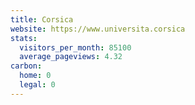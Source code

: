 ```yaml
---
title: Corsica
website: https://www.universita.corsica
stats:
  visitors_per_month: 85100
  average_pageviews: 4.32
carbon:
  home: 0
  legal: 0
---
```

